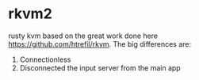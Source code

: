 # rkvm2
rusty kvm based on the great work done here https://github.com/htrefil/rkvm.  The big differences are:
1. Connectionless
2. Disconnected the input server from the main app
